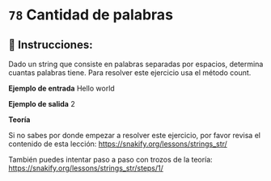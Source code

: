  # `78` Cantidad de palabras

## 📝 Instrucciones:

Dado un string que consiste en palabras separadas por espacios, determina cuantas palabras tiene. Para resolver este ejercicio usa el método count.

**Ejemplo de entrada**
Hello world

**Ejemplo de salida**
2

**Teoría**

Si no sabes por donde empezar a resolver este ejercicio, por favor revisa el contenido de esta lección:
https://snakify.org/lessons/strings_str/ 

También puedes intentar paso a paso con trozos de la teoría:
https://snakify.org/lessons/strings_str/steps/1/